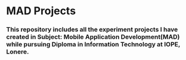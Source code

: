# MAD Projects

### This repository includes all the experiment projects I have created in Subject: Mobile Application Development(MAD) while pursuing Diploma in Information Technology at IOPE, Lonere.